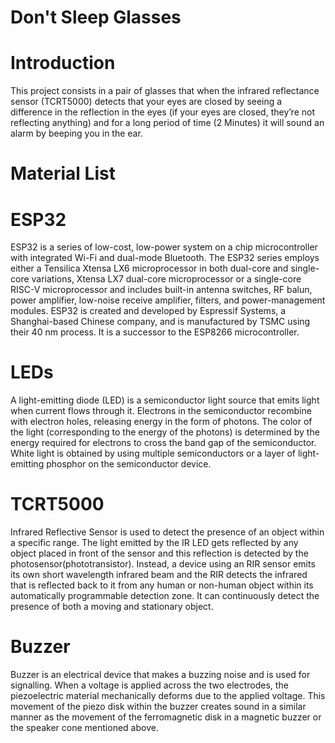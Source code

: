 # Don't Sleep Glasses
# Introduction
This project consists in a pair of glasses that when the infrared reflectance sensor (TCRT5000) detects that your eyes are closed by seeing a difference in the reflection in the eyes (if your eyes are closed, they’re not reflecting anything) and for a long period of time (2 Minutes) it will sound an alarm by beeping you in the ear.

# Material List
# ESP32
ESP32 is a series of low-cost, low-power system on a chip microcontroller with integrated Wi-Fi and dual-mode Bluetooth. The ESP32 series employs either a Tensilica Xtensa LX6 microprocessor in both dual-core and single-core variations, Xtensa LX7 dual-core microprocessor or a single-core RISC-V microprocessor and includes built-in antenna switches, RF balun, power amplifier, low-noise receive amplifier, filters, and power-management modules. ESP32 is created and developed by Espressif Systems, a Shanghai-based Chinese company, and is manufactured by TSMC using their 40 nm process. It is a successor to the ESP8266 microcontroller.

# LEDs
A light-emitting diode (LED) is a semiconductor light source that emits light when current flows through it. Electrons in the semiconductor recombine with electron holes, releasing energy in the form of photons. The color of the light (corresponding to the energy of the photons) is determined by the energy required for electrons to cross the band gap of the semiconductor.  White light is obtained by using multiple semiconductors or a layer of light-emitting phosphor on the semiconductor device.

# TCRT5000
Infrared Reflective Sensor is used to detect the presence of an object within a specific range. The light emitted by the IR LED gets reflected by any object placed in front of the sensor and this reflection is detected by the photosensor(phototransistor).
Instead, a device using an RIR sensor emits its own short wavelength infrared beam and the RIR detects the infrared that is reflected back to it from any human or non-human object within its automatically programmable detection zone. It can continuously detect the presence of both a moving and stationary object.

# Buzzer
Buzzer is an electrical device that makes a buzzing noise and is used for signalling. When a voltage is applied across the two electrodes, the piezoelectric material mechanically deforms due to the applied voltage. This movement of the piezo disk within the buzzer creates sound in a similar manner as the movement of the ferromagnetic disk in a magnetic buzzer or the speaker cone mentioned above. 
